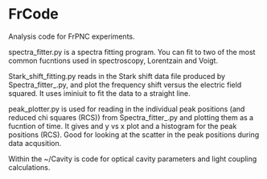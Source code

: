 # FrCode
Analysis code for FrPNC experiments.

spectra_fitter.py is a spectra fitting program. You can fit to two of the most common fucntions used in spectroscopy, Lorentzain and Voigt. 


Stark_shift_fitting.py reads in the Stark shift data file produced by Spectra_fitter_.py, and plot the frequency shift versus the electric field squared. It uses iminiuit to fit the data to a straight line.

peak_plotter.py is used for reading in the individual peak positions (and reduced chi squares (RCS)) from Spectra_fitter_.py and plotting them as a fucntion of time. It gives and y vs x plot and a histogram for the peak positions (RCS). Good for looking at the scatter in the peak positions during data acqusition.
  
Within the ~/Cavity is code for optical cavity parameters and light coupling calculations.
